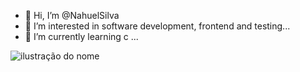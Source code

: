 - 👋 Hi, I’m @NahuelSilva
- 👀 I’m interested in software development, frontend and testing...
- 🌱 I’m currently learning c ...


<img src="https://img.shields.io/static/v1?label=Overview&message=SEUNOME&color=f8efd4&style=for-the-badge&logo=GitHub" alt="ilustração do nome">
